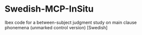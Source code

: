 # Swedish-MCP-InSitu
Ibex code for a between-subject judgment study on main clause phonemena (unmarked control version) [Swedish]
